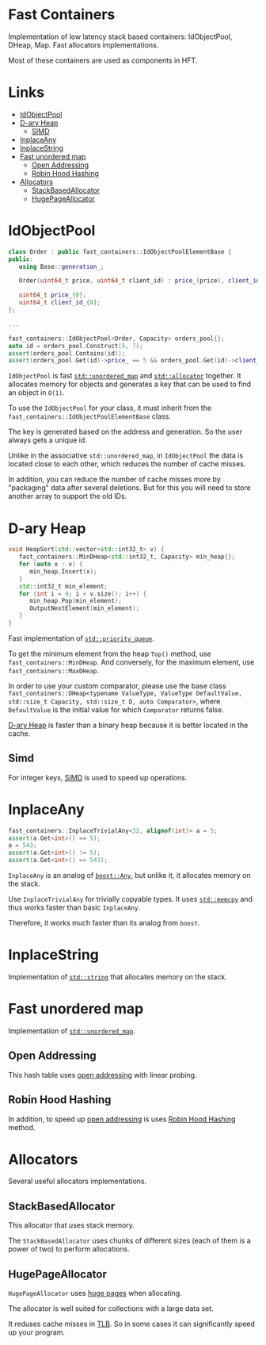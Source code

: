 # Fast Containers
Implementation of low latency stack based containers: IdObjectPool, DHeap, Map. Fast allocators implementations.

Most of these containers are used as components in HFT.

# Links

+ [IdObjectPool](#id_object_pool)
+ [D-ary Heap](#d_heap)
    * [SIMD](#d_heap_simd)
+ [InplaceAny](#inplace_any)
+ [InplaceString](#inplace_string)
+ [Fast unordered map](#map)
    * [Open Addressing](#map_addressing)
    * [Robin Hood Hashing](#map_hashing)
+ [Allocators](#allocators)
    * [StackBasedAllocator](#stack_allocator)
    * [HugePageAllocator](#huge_page_allocator)

# <a name="id_object_pool"></a>IdObjectPool
```cpp
class Order : public fast_containers::IdObjectPoolElementBase {
public:
   using Base::generation_;

   Order(uint64_t price, uint64_t client_id) : price_(price), client_id_(client_id) {}

   uint64_t price_{0};
   uint64_t client_id_{0};
};

...

fast_containers::IdObjectPool<Order, Capacity> orders_pool{};
auto id = orders_pool.Construct(5, 7);
assert(orders_pool.Contains(id));
assert(orders_pool.Get(id)->price_ == 5 && orders_pool.Get(id)->client_id_ == 7);
```
`IdObjectPool` is fast [`std::unordered_map`](https://en.cppreference.com/w/cpp/container/unordered_map) and [`std::allocator`](https://en.cppreference.com/w/cpp/memory/allocator) together. It allocates memory for objects and generates a key that can be used to find an object in `O(1)`.

To use the `IdObjectPool` for your class, it must inherit from the `fast_containers::IdObjectPoolElementBase` class.

The key is generated based on the address and generation. So the user always gets a unique id.

Unlike in the associative `std::unordered_map`, in `IdObjectPool` the data is located close to each other, which reduces the number of cache misses.

In addition, you can reduce the number of cache misses more by "packaging" data after several deletions. But for this you will need to store another array to support the old IDs.

# <a name="d_heap"></a>D-ary Heap
```cpp
void HeapSort(std::vector<std::int32_t> v) {
   fast_containers::MinDHeap<std::int32_t, Capacity> min_heap{};
   for (auto x : v) {
      min_heap.Insert(x);
   }
   std::int32_t min_element;
   for (int i = 0; i < v.size(); i++) {
      min_heap.Pop(min_element);
      OutputNextElement(min_element);
   }
} 
```

Fast implementation of [`std::priority_queue`](https://en.cppreference.com/w/cpp/container/priority_queue).

To get the minimum element from the heap `Top()` method, use `fast_containers::MinDHeap`. And conversely, for the maximum element, use `fast_containers::MaxDHeap`.

In order to use your custom comparator, please use the base class `fast_containers::DHeap<typename ValueType, ValueType DefaultValue, std::size_t Capacity, std::size_t D, auto Comparator>`, where `DefaultValue` is the initial value for which `Comparator` returns false.

[D-ary Heap](https://en.wikipedia.org/wiki/D-ary_heap) is faster than a binary heap because it is better located in the cache.

## <a name="d_heap_simd"></a>Simd
For integer keys, [SIMD](https://en.wikipedia.org/wiki/Single_instruction,_multiple_data) is used to speed up operations.

# <a name="inplace_any"></a>InplaceAny
```cpp
fast_containers::InplaceTrivialAny<32, alignof(int)> a = 5;
assert(a.Get<int>() == 5);
a = 543;
assert(a.Get<int>() != 5);
assert(a.Get<int>() == 543);
```

`InplaceAny` is an analog of [`boost::Any`](https://www.boost.org/doc/libs/1_74_0/boost/any.hpp), but unlike it, it allocates memory on the stack.

Use `InplaceTrivialAny` for trivially copyable types. It uses [`std::memcpy`](https://en.cppreference.com/w/cpp/string/byte/memcpy) and thus works faster than basic `InplaceAny`.

Therefore, it works much faster than its analog from `boost`.

# <a name="inplace_string"></a>InplaceString
Implementation of [`std::string`](https://en.cppreference.com/w/cpp/string/basic_string) that allocates memory on the stack.

# <a name="map"></a>Fast unordered map
Implementation of [`std::unordered_map`](https://en.cppreference.com/w/cpp/container/unordered_map).

## <a name="map_addressing"></a>Open Addressing
This hash table uses [open addressing](https://en.wikipedia.org/wiki/Open_addressing) with linear probing.

## <a name="map_hashing"></a>Robin Hood Hashing
In addition, to speed up [open addressing](#map_addressing) is uses [Robin Hood Hashing](https://programming.guide/robin-hood-hashing.html) method.

# Allocators
Several useful allocators implementations.

## <a name="stack_allocator"></a>StackBasedAllocator
This allocator that uses stack memory.

The `StackBasedAllocator` uses chunks of different sizes (each of them is a power of two) to perform allocations.

## <a name="huge_page_allocator"></a>HugePageAllocator
`HugePageAllocator` uses [huge pages](https://wiki.debian.org/Hugepages) when allocating.

The allocator is well suited for collections with a large data set.

It reduses cache misses in [TLB](https://en.wikipedia.org/wiki/Translation_lookaside_buffer). So in some cases it can significantly speed up your program.


